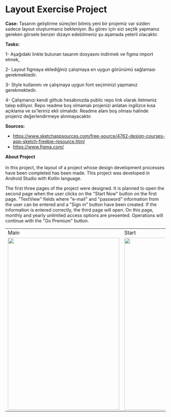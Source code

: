 
# Layout Exercise Project


**Case:** Tasarım geliştirme süreçleri bitmiş yeni bir projemiz var sizden sadece layout oluşturmanız bekleniyor.  Bu görev için sizi seçtik yapmanız gereken görsele benzer dizayn edebilmeniz şu aşamada yeterli olacaktır.

**Tasks:** 

1- Aşağıdaki linkte bulunan tasarım dosyasını indirmek ve figma import etmek,

2- Layout figmaya eklediğiniz çalışmaya en uygun görünümü sağlaması gerekmektedir.

3- Style kullanımı ve çalışmaya uygun font seçiminizi yapmanız gerekmektedir. 

4- Çalışmanızı kendi github hesabınızda public repo link olarak iletmeniz talep ediliyor. Repo readme boş olmamalı projenizi anlatan ingilizce kısa açıklama ve ss'leriniz ekli olmalıdır. Readme alanı boş olması halinde projeniz değerlendirmeye alınmayacaktır.

**Sources:**  

- https://www.sketchappsources.com/free-source/4762-design-courses-app-sketch-freebie-resource.html
- https://www.figma.com/

**About Project** <br/><br/>
In this project, the layout of a project whose design development processes have been completed has been made. This project was developed in Android Studio with Kotlin language.

The first three pages of the project were designed. It is planned to open the second page when the user clicks on the "Start Now" button on the first page. "TextView" fields where "e-mail" and "password" information from the user can be entered and a "Sign in" button have been created. If the information is entered correctly, the third page will open. On this page, monthly and yearly unlimited access options are presented. Operations will continue with the "Go Premium" button.


<table>
  <tr>
    <td>Main</td>
     <td>Start</td>
     <td>Premium</td>


  <tr>
    <td><img src="https://user-images.githubusercontent.com/42353797/163210771-57f45358-c478-4cef-bf75-d3d079063edc.PNG" width="350" height="540"></td>
    <td><img src="https://user-images.githubusercontent.com/42353797/163211335-2304c718-c1a2-4df8-8c92-dcaa026050ad.PNG" width="350" height="540"></td>
    <td><img src="https://user-images.githubusercontent.com/42353797/163210829-2b563107-baa2-44c0-ad8a-9a80597c19e6.PNG" width="350" height="540"></td>

